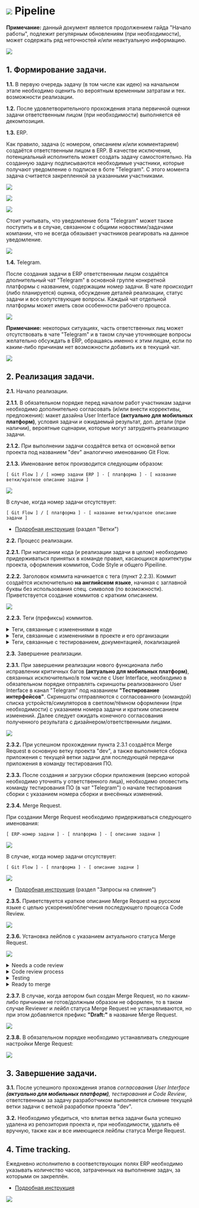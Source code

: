 # ![](https://git.sevstar.net/ssdev/cabinet-new/-/raw/dev/mobile/ios/Release/Documentation.docc/Resources/Pipeline/PipelineIcon.png?ref_type=heads) Pipeline

**Примечание:** данный документ является продолжением гайда "Начало работы", подлежит регулярным обновлениям (при необходимости), может содержать ряд неточностей и/или неактуальную информацию.

![](https://git.sevstar.net/ssdev/cabinet-new/-/raw/dev/mobile/ios/Release/Documentation.docc/Resources/Pipeline/Pipeline.svg?ref_type=heads)


## 1. Формирование задачи.

**1.1.** В первую очередь задачу (в том числе как идею) на начальном этапе необходимо оценить по вероятным временным затратам и тех. возможности реализации.

**1.2.** После удовлетворительного прохождения этапа первичной оценки задачи ответственным лицом (при необходимости) выполняется её декомпозиция.

**1.3.** ERP.

Как правило, задача (с номером, описанием и/или комментарием) создаётся ответственным лицом в ERP. В качестве исключения, потенциальный исполнитель может создать задачу самостоятельно. На созданную задачу подписываются необходимые участники, которые получают уведомление о подписке в боте "Telegram". С этого момента задача считается закрепленной за указанными участниками.

![](https://git.sevstar.net/ssdev/cabinet-new/-/raw/dev/mobile/ios/Release/Documentation.docc/Resources/Pipeline/TaskTelegram.png?ref_type=heads)

![](https://git.sevstar.net/ssdev/cabinet-new/-/raw/dev/mobile/ios/Release/Documentation.docc/Resources/Pipeline/TaskDescription.png?ref_type=heads)

![](https://git.sevstar.net/ssdev/cabinet-new/-/raw/dev/mobile/ios/Release/Documentation.docc/Resources/Pipeline/TaskSubscribers.png?ref_type=heads)

Стоит учитывать, что уведомление бота "Telegram" может также поступить и в случае, связанном с общими новостями/задачами компании, что не всегда обязывает участников реагировать на данное уведомление.

![](https://git.sevstar.net/ssdev/cabinet-new/-/raw/dev/mobile/ios/Release/Documentation.docc/Resources/Pipeline/TelegramNotification.png?ref_type=heads)

**1.4.** Telegram.

После создания задачи в ERP ответственным лицом создаётся дполнительный чат "Telegram" в основной группе конкретной платформы с названием, содержащим номер задачи. В чате происходит (либо планируется) оценка, обсуждение деталей реализации, статус задачи и все сопутствующие вопросы. Каждый чат отдельной платформы может иметь свои особенности рабочего процесса. 

![](https://git.sevstar.net/ssdev/cabinet-new/-/raw/dev/mobile/ios/Release/Documentation.docc/Resources/Pipeline/TasksGroup.png?ref_type=heads)

**Примечание:** некоторых ситуациях, часть ответственных лиц может отсутствовать в чате "Telegram" и в таком случае уточняющие вопросы желательно обсуждать в ERP, обращаясь именно к этим лицам, если по каким-либо причинам нет возможности добавить их в текущий чат.

![](https://git.sevstar.net/ssdev/cabinet-new/-/raw/dev/mobile/ios/Release/Documentation.docc/Resources/Pipeline/TaskQuestion.png?ref_type=heads)


## 2. Реализация задачи.

**2.1.** Начало реализации.

**2.1.1.** В обязательном порядке перед началом работ участникам задачи необходимо дополнительно согласовать (и/или внести коррективы, предложения): макет дазайна User Interface **(актуально для мобильных платформ)**, условия задачи и ожидаемый результат, доп. детали (при наличии), вероятные сценарии, которые могут затруднять реализацию задачи.

**2.1.2.** При выполнении задачи создаётся ветка от основной ветки проекта под названием "dev" аналогично именованию Git Flow.

**2.1.3.** Именование веток производится следующим образом: 


    [ Git Flow ] / [ номер задачи ERP ] - [ платформа ] - [ название ветки/краткое описание задачи ]


![](https://git.sevstar.net/ssdev/cabinet-new/-/raw/dev/mobile/ios/Release/Documentation.docc/Resources/Pipeline/GitBranch.png?ref_type=heads)

В случае, когда номер задачи отсутствует:

    [ Git Flow ] / [ платформа ] - [ название ветки/краткое описание задачи ]

* [Подробная инструкция](https://git.sevstar.net/ssdev/ci-snippets/-/wikis/git-rules) (раздел "Ветки")

**2.2.** Процесс реализации.

**2.2.1.** При написании кода (и реализации задачи в целом) необходимо придерживаться принятых в команде правил, касающихся архитектуры проекта, оформления коммитов, Code Style и общего Pipeiline.

**2.2.2.** Заголовок коммита начинается с тега (пункт 2.2.3). Коммит создаётся исключительно **на английском языке**, начиная с заглавной буквы без использования спец. символов (по возможности). Приветствуется создание коммитов с кратким описанием.

![](https://git.sevstar.net/ssdev/cabinet-new/-/raw/dev/mobile/ios/Release/Documentation.docc/Resources/Pipeline/GitCommit.png?ref_type=heads)

**2.2.3.** Теги (префиксы) коммитов.

<details>
  <summary> Теги, связанные с изменениями в коде </summary>

  * **Add:** Добавление нового кода и файлов.
  * **Fix:** Исправление ошибок.
  * **Feature:** Добавление функциональности в существующий код.
  * **Refactoring:** Улучшение структуры и читаемости существующего кода, не изменяя его функциональность.
  * **Optimize:** Улучшение производительности кода.

</details>

<details>
  <summary> Теги, связанные с изменениями в проекте и его организации </summary>

  * **Add:** Добавление файлов.
  * **Replace:** Перемещение файлов.
  * **Remove:** Удаление файлов.
  * **Update:** Обновление сторонних библиотек, инфраструктуры проекта.
  * **Style:** Изменения, связанные со стилем кода, не влияющие на его функциональность.
  * **Merge:** Добавлений изменений с других веток, решение Merge-конфликтов. 

</details>

<details>
  <summary> Теги, связанные с тестированием, документацией, локализацией </summary>

  * **Test:** Добавление или изменение тестов.
  * **Docs:** Обновление или добавление документации и комментариев.
  * **Localization:** Добавление или обновление переводов и локализаций.

</details>

**2.3.** Завершение реализации.

**2.3.1.** При завершении реализации нового функционала либо исправлении критичных багов **(актуально для мобильных платформ)**, связанных исключительно/в том числе с User Interface, необходимо в обязательном порядке отправлять скриншоты реализованного User Interface в канал "Telegram" под названием **"Тестирование интерфейсов"**. Скриншоты отправляются с согласованного (командой) списка устройств/симуляторов в светлом/тёмном оформлении (при необходимости) с указанием номера задачи и кратким описанием изменений. Далее следует ожидать конечного согласования полученного результата с дизайнером/ответственными лицами.

![](https://git.sevstar.net/ssdev/cabinet-new/-/raw/dev/mobile/ios/Release/Documentation.docc/Resources/Pipeline/InterfaceTestingChannel.png?ref_type=heads)

**2.3.2.** При успешном прохождении пункта 2.3.1 создаётся Merge Request в основную ветку проекта "dev", а также выполняется сборка приложения с текущей ветки задачи для последующей передачи приложения в команду тестирования ПО.

**2.3.3.** После создания и загрузки сборки приложения (версию которой необходимо уточнять у ответственного лица), необходимо оповестить команду тестирования ПО (в чат "Telegram") о начале тестирования сборки с указанием номера сборки и внесённых изменений.

**2.3.4.** Merge Request.

При создании Merge Request необходимо придерживаться следующего именования:


    [ ERP-номер задачи ] - [ платформа ] - [ описание задачи ]


![](https://git.sevstar.net/ssdev/cabinet-new/-/raw/dev/mobile/ios/Release/Documentation.docc/Resources/Pipeline/MergeRequestNameOne.png?ref_type=heads)

В случае, когда номер задачи отсутствует:


    [ Git Flow ] - [ платформа ] - [ описание задачи ]


![](https://git.sevstar.net/ssdev/cabinet-new/-/raw/dev/mobile/ios/Release/Documentation.docc/Resources/Pipeline/MergeRequestNameTwo.png?ref_type=heads)

* [Подробная инструкция](https://git.sevstar.net/ssdev/ci-snippets/-/wikis/git-rules) (раздел "Запросы на слияние")

**2.3.5.** Приветствуется краткое описание Merge Request на русском языке с целью ускорения/облегчения последующего процесса Code Review.

![](https://git.sevstar.net/ssdev/cabinet-new/-/raw/dev/mobile/ios/Release/Documentation.docc/Resources/Pipeline/MergeRequestDescription.png?ref_type=heads)

**2.3.6.** Установка лейблов c указанием актуального статуса Merge Request.

![](https://git.sevstar.net/ssdev/cabinet-new/-/raw/dev/mobile/ios/Release/Documentation.docc/Resources/Pipeline/GitLabels.png?ref_type=heads)

<details>
  <summary> Needs a code review </summary>

    Статус устанавливает автор Merge Request.

 **Назначение:** необходимо проведение Code Review.

 **Сценарий:** Merge Request полностью готов/оформлен.

</details>

<details>
 <summary> Code review process </summary>

    Статус устанавливает Reviewer.

 **Назначение:** необходимо проведение Code Review.

 **Сценарий:** проводится процесс Code Review, а также обсуждаются решения и исправляются замечания (при их наличии). Этот статус Merge Request не меняется до тех пор, пока не будет получен "Approve" от всех установленных участников процесса Code Review.
Исправление замечаний, полученных от команды тестирования ПО, запускает цикл заново с необходимости проведения Code Review . В таком случае желательно указать участникам Code Review любым доступным способом какую именно часть кодовой базы необходимо пересмотреть, если основной этап Code Review ранее уже был пройден.

</details>

<details>
  <summary> Testing </summary>

    Статус устанавливает автор Merge Request.

 **Назначение:** процесс тестирования.

 **Сценарий:** указывается необходимость либо фактическое проведение тестирования. Данный статус Merge Request может одновременно находиться в комбинации с другими статусами.

</details>

<details>
  <summary> Ready to merge </summary>

    Статус устанавливает автор Merge Request (в некоторых/редких случаях иное ответственное лицо).

 **Назначение:** готово к выполнению Merge.

 **Сценарий:** при успешном прохождении вышеперечисленных этапов Merge Request, но при наличии причин, не связанных с реализацией задачи в рамках конкретной платформы, устанавливается данный статус, говорящий о том, что всё готово к выполнению Merge, но по каким-то причинам (которые известны автору или иному ответственному лицу) для данного Merge Request временно не будет выполнен Merge.

</details>

**2.3.7.** В случае, когда автором был создан Merge Request, но по каким-либо причинам не готов/должным образом не оформлен, то в таком случае Reviewer и лейбл статуса Merge Request не устанавливаются, но при этом добавляется префикс **"Draft:"** в название Merge Request.

![](https://git.sevstar.net/ssdev/cabinet-new/-/raw/dev/mobile/ios/Release/Documentation.docc/Resources/Pipeline/MergeRequestDraft.png?ref_type=heads)

**2.3.8.** В обязательном порядке необходимо устанавливать следующие настройки Merge Request:

![](https://git.sevstar.net/ssdev/cabinet-new/-/raw/dev/mobile/ios/Release/Documentation.docc/Resources/Pipeline/MergeRequestSettings.png?ref_type=heads)

## 3. Завершение задачи.

**3.1.** После успешного прохождения этапов _согласования User Interface **(актуально для мобильных платформ)**, тестирования и Code Review_, ответственным за задачу разработчиком выполняется слияние текущей ветки задачи с веткой разработки проекта "dev". 

**3.2.** Необходимо убедиться, что влитая ветка задачи была успешно удалена из репозитория проекта и, при необходимости, удалить её вручную, также как и все имеющиеся лейблы статуса Merge Request.


## 4. Time tracking.

Ежедневно исполнителю в соответствующих полях ERP необходимо указывать количество часов, затраченных на выполнение задач, за которыми он закреплён.

* [Подробная инструкция](https://git.sevstar.net/ssdev/ci-snippets/-/wikis/time-tracking)

![](https://git.sevstar.net/ssdev/cabinet-new/-/raw/dev/mobile/ios/Release/Documentation.docc/Resources/Pipeline/TimeTracking.png?ref_type=heads)

